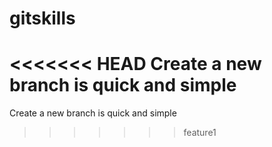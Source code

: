 # gitskills
<<<<<<< HEAD
Create a new branch is quick and simple
=======
Create a new branch is quick and simple
>>>>>>> feature1
